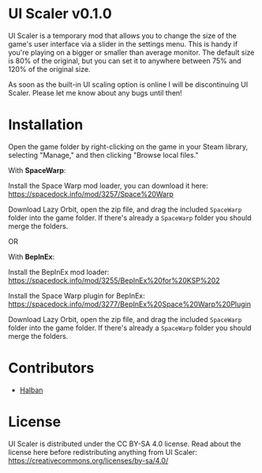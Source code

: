 # UI Scaler v0.1.0

UI Scaler is a temporary mod that allows you to change the size of the game's user interface via a slider in the settings menu. This is handy if you're playing on a bigger or smaller than average monitor. The default size is 80% of the original, but you can set it to anywhere between 75% and 120% of the original size.

As soon as the built-in UI scaling option is online I will be discontinuing UI Scaler. Please let me know about any bugs until then!


# Installation

Open the game folder by right-clicking on the game in your Steam library, selecting "Manage," and then clicking "Browse local files."

With **SpaceWarp**:

Install the Space Warp mod loader, you can download it here:
https://spacedock.info/mod/3257/Space%20Warp

Download Lazy Orbit, open the zip file, and drag the included `SpaceWarp` folder into the game folder.
If there's already a `SpaceWarp` folder you should merge the folders.

OR

With **BepInEx**:

Install the BepInEx mod loader:
https://spacedock.info/mod/3255/BepInEx%20for%20KSP%202

Install the Space Warp plugin for BepInEx:
https://spacedock.info/mod/3277/BepInEx%20Space%20Warp%20Plugin

Download Lazy Orbit, open the zip file, and drag the included `SpaceWarp` folder into the game folder.
If there's already a `SpaceWarp` folder you should merge the folders.


# Contributors

- [Halban](https://github.com/Halbann)


# License

UI Scaler is distributed under the CC BY-SA 4.0 license. Read about the license here before redistributing anything from UI Scaler:
https://creativecommons.org/licenses/by-sa/4.0/

